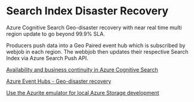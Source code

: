 # Search Index Disaster Recovery
Azure Cognitive Search Geo-disaster recovery with near real time multi region update
to go beyond 99.9% SLA.

Producers push data into a Geo Paired event hub which is subscribed by webjob in each region.
The webbjob then updates their respective Search Index via Azure Search Push API.

[Availability and business continuity in Azure Cognitive Search](https://docs.microsoft.com/en-us/azure/search/search-performance-optimization#multiple-services-in-separate-geographic-regions)

[Azure Event Hubs - Geo-disaster recovery](https://docs.microsoft.com/en-us/azure/event-hubs/event-hubs-geo-dr)

[Use the Azurite emulator for local Azure Storage development](https://docs.microsoft.com/en-us/azure/storage/common/storage-use-azurite)
